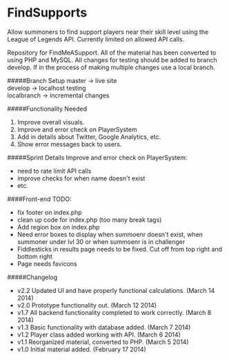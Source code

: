 FindSupports
============ 

Allow summoners to find support players near their skill level using the League of Legends API. Currently limited on allowed API calls.    

Repository for FindMeASupport. All of the material has been converted to using PHP and MySQL. All changes for testing should be added to branch develop. If in the process of making multiple changes use a local branch.   

#####Branch Setup
master -> live site  
develop -> localhost testing    
localbranch -> incremental changes

#####Functionality Needed
1. Improve overall visuals.
2. Improve and error check on PlayerSystem
3. Add in details about Twitter, Google Analytics, etc.
4. Show error messages back to users.

#####Sprint Details
Improve and error check on PlayerSystem:
- need to rate limit API calls
- improve checks for when name doesn't exist
- etc.

####Front-end TODO:
- fix footer on index.php
- clean up code for index.php (too many break tags)
- Add region box on index.php
- Need error boxes to display when summoenr doesn't exist, when summoner under lvl 30 or when summoenr is in challenger
- Fiddlesticks in results page needs to be fixed. Cut off from top right and bottom right
- Page needs favicons


#####Changelog
- v2.2 Updated UI and have properly functional calculations. (March 14 2014)
- v2.0 Prototype functionality out. (March 12 2014)
- v1.7 All backend functionality completed to work correctly. (March 8 2014)
- v1.3 Basic functionality with database added. (March 7 2014)  
- v1.2 Player class added working with API. (March 6 2014)
- v1.1 Reorganized material, converted to PHP. (March 5 2014)
- v1.0 Initial material added. (February 17 2014)
